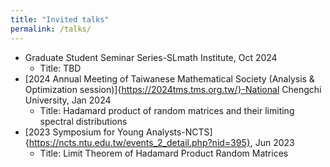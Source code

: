 ```yaml
---
title: "Invited talks"
permalink: /talks/
---
```

- Graduate Student Seminar Series-SLmath Institute, Oct 2024
  - Title: TBD
- [2024 Annual Meeting of Taiwanese Mathematical Society (Analysis & Optimization session)]{https://2024tms.tms.org.tw/}-National Chengchi University, Jan 2024
  - Title: Hadamard product of random matrices and their limiting spectral distributions
-	[2023 Symposium for Young Analysts-NCTS]{https://ncts.ntu.edu.tw/events_2_detail.php?nid=395}, Jun 2023
    - Title: Limit Theorem of Hadamard Product Random Matrices
  
